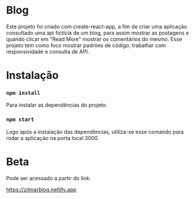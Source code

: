 # Blog

Este projeto foi criado com create-react-app, a fim de criar uma aplicação consultado uma api fictícia de um blog, para assim mostrar as postagens e quando clicar em "Read More" mostrar os comentários do mesmo. Esse projeto tem como foco mostrar padrões de código, trabalhar com responsividade e consulta de API.

# Instalação

### `npm install`

Para instalar as dependências do projeto.

### `npm start`

Logo após a instalação das dependências, utiliza-se esse comando para rodar a aplicação na porta local 3000.

# Beta

Pode ser acessado a partir do link:

https://zilmarblog.netlify.app
